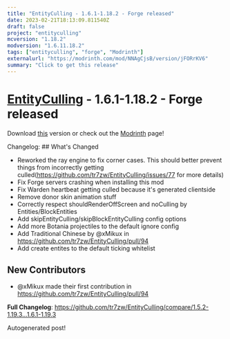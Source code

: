 ```yaml
---
title: "EntityCulling - 1.6.1-1.18.2 - Forge released"
date: 2023-02-21T18:13:09.811540Z
draft: false
project: "entityculling"
mcversion: "1.18.2"
modversion: "1.6.11.18.2"
tags: ["entityculling", "forge", "Modrinth"]
externalurl: "https://modrinth.com/mod/NNAgCjsB/version/jFORrKV6"
summary: "Click to get this release"
---
```

# [EntityCulling](/project/entityculling) - 1.6.1-1.18.2 - Forge released
Download [this](https://modrinth.com/mod/NNAgCjsB/version/jFORrKV6) version or check out the [Modrinth](https://modrinth.com/mod/NNAgCjsB) page!

Changelog: ## What's Changed
* Reworked the ray engine to fix corner cases. This should better prevent things from incorrectly getting culled(https://github.com/tr7zw/EntityCulling/issues/77 for more details)
* Fix Forge servers crashing when installing this mod
* Fix Warden heartbeat getting culled because it's generated clientside
* Remove donor skin animation stuff
* Correctly respect shouldRenderOffScreen and noCulling by Entities/BlockEntities
* Add skipEntityCulling/skipBlockEntityCulling config options
* Add more Botania projectiles to the default ignore config
* Add Traditional Chinese by @xMikux in https://github.com/tr7zw/EntityCulling/pull/94
* Add create entites to the default ticking whitelist

## New Contributors
* @xMikux made their first contribution in https://github.com/tr7zw/EntityCulling/pull/94

**Full Changelog**: https://github.com/tr7zw/EntityCulling/compare/1.5.2-1.19.3...1.6.1-1.19.3

Autogenerated post!
